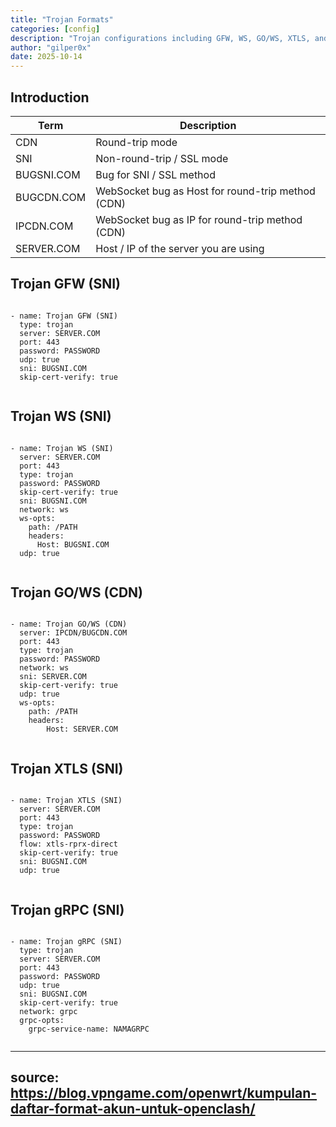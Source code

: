 ```yaml
---
title: "Trojan Formats"
categories: [config]
description: "Trojan configurations including GFW, WS, GO/WS, XTLS, and gRPC."
author: "gilper0x"
date: 2025-10-14
---
```


<article class="post-content">

  <h1>Introduction</h1>

| Term           | Description                                                     |
|----------------|----------------------------------------------------------------|
| CDN            | Round-trip mode                                                |
| SNI            | Non-round-trip / SSL mode                                      |
| BUGSNI.COM     | Bug for SNI / SSL method                                       |
| BUGCDN.COM     | WebSocket bug as Host for round-trip method (CDN)             |
| IPCDN.COM      | WebSocket bug as IP for round-trip method (CDN)               |
| SERVER.COM     | Host / IP of the server you are using                         |

  <h1>Trojan GFW (SNI)</h1>
  <pre><code class="language-yaml">
- name: Trojan GFW (SNI)
  type: trojan
  server: SERVER.COM
  port: 443
  password: PASSWORD
  udp: true
  sni: BUGSNI.COM
  skip-cert-verify: true
  </code></pre>

  <h1>Trojan WS (SNI)</h1>
  <pre><code class="language-yaml">
- name: Trojan WS (SNI)
  server: SERVER.COM
  port: 443
  type: trojan
  password: PASSWORD
  skip-cert-verify: true
  sni: BUGSNI.COM
  network: ws
  ws-opts:
    path: /PATH
    headers:
      Host: BUGSNI.COM
  udp: true
  </code></pre>

  <h1>Trojan GO/WS (CDN)</h1>
  <pre><code class="language-yaml">
- name: Trojan GO/WS (CDN)
  server: IPCDN/BUGCDN.COM
  port: 443
  type: trojan
  password: PASSWORD
  network: ws
  sni: SERVER.COM
  skip-cert-verify: true
  udp: true
  ws-opts:
    path: /PATH
    headers:
        Host: SERVER.COM
  </code></pre>
  
  <h1>Trojan XTLS (SNI)</h1>
  <pre><code class="language-yaml">
- name: Trojan XTLS (SNI)
  server: SERVER.COM
  port: 443
  type: trojan
  password: PASSWORD
  flow: xtls-rprx-direct
  skip-cert-verify: true
  sni: BUGSNI.COM
  udp: true
  </code></pre>
  
  <h1>Trojan gRPC (SNI)</h1>
  <pre><code class="language-yaml">
- name: Trojan gRPC (SNI)
  type: trojan
  server: SERVER.COM
  port: 443
  password: PASSWORD
  udp: true
  sni: BUGSNI.COM
  skip-cert-verify: true
  network: grpc
  grpc-opts:
    grpc-service-name: NAMAGRPC
  </code></pre>

</article>

---
source: https://blog.vpngame.com/openwrt/kumpulan-daftar-format-akun-untuk-openclash/
---

